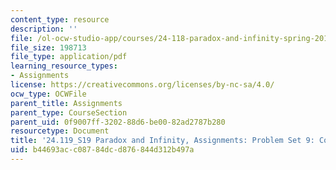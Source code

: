 ```yaml
---
content_type: resource
description: ''
file: /ol-ocw-studio-app/courses/24-118-paradox-and-infinity-spring-2019/b44693acc08784dcd876844d312b497a_MIT24_118S19_ProblemSet9.pdf
file_size: 198713
file_type: application/pdf
learning_resource_types:
- Assignments
license: https://creativecommons.org/licenses/by-nc-sa/4.0/
ocw_type: OCWFile
parent_title: Assignments
parent_type: CourseSection
parent_uid: 0f9007ff-3202-88d6-be00-82ad2787b280
resourcetype: Document
title: '24.119_S19 Paradox and Infinity, Assignments: Problem Set 9: Computability'
uid: b44693ac-c087-84dc-d876-844d312b497a
---
```

